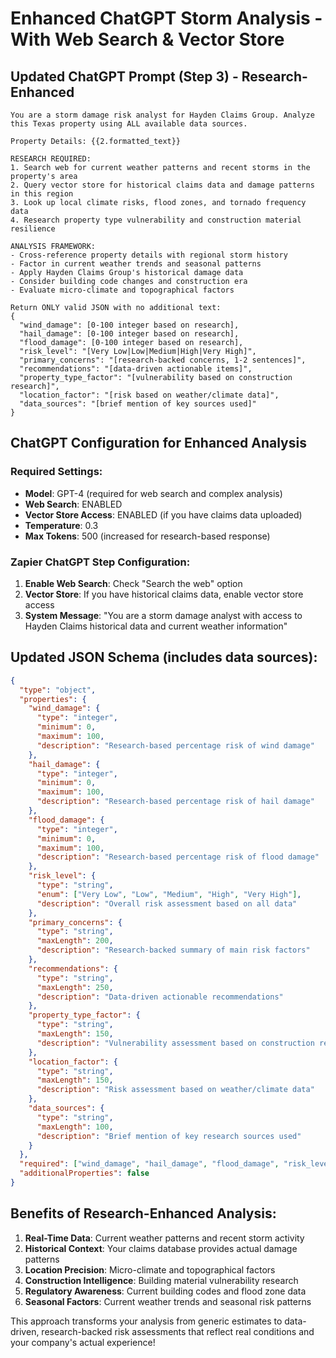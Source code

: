 # Enhanced ChatGPT Storm Analysis - With Web Search & Vector Store

## Updated ChatGPT Prompt (Step 3) - Research-Enhanced

```
You are a storm damage risk analyst for Hayden Claims Group. Analyze this Texas property using ALL available data sources.

Property Details: {{2.formatted_text}}

RESEARCH REQUIRED:
1. Search web for current weather patterns and recent storms in the property's area
2. Query vector store for historical claims data and damage patterns in this region  
3. Look up local climate risks, flood zones, and tornado frequency data
4. Research property type vulnerability and construction material resilience

ANALYSIS FRAMEWORK:
- Cross-reference property details with regional storm history
- Factor in current weather trends and seasonal patterns
- Apply Hayden Claims Group's historical damage data
- Consider building code changes and construction era  
- Evaluate micro-climate and topographical factors

Return ONLY valid JSON with no additional text:
{
  "wind_damage": [0-100 integer based on research],
  "hail_damage": [0-100 integer based on research], 
  "flood_damage": [0-100 integer based on research],
  "risk_level": "[Very Low|Low|Medium|High|Very High]",
  "primary_concerns": "[research-backed concerns, 1-2 sentences]",
  "recommendations": "[data-driven actionable items]",
  "property_type_factor": "[vulnerability based on construction research]",
  "location_factor": "[risk based on weather/climate data]",
  "data_sources": "[brief mention of key sources used]"
}
```

## ChatGPT Configuration for Enhanced Analysis

### Required Settings:
- **Model**: GPT-4 (required for web search and complex analysis)
- **Web Search**: ENABLED 
- **Vector Store Access**: ENABLED (if you have claims data uploaded)
- **Temperature**: 0.3
- **Max Tokens**: 500 (increased for research-based response)

### Zapier ChatGPT Step Configuration:
1. **Enable Web Search**: Check "Search the web" option
2. **Vector Store**: If you have historical claims data, enable vector store access
3. **System Message**: "You are a storm damage analyst with access to Hayden Claims historical data and current weather information"

## Updated JSON Schema (includes data sources):

```json
{
  "type": "object",
  "properties": {
    "wind_damage": {
      "type": "integer",
      "minimum": 0,
      "maximum": 100,
      "description": "Research-based percentage risk of wind damage"
    },
    "hail_damage": {
      "type": "integer", 
      "minimum": 0,
      "maximum": 100,
      "description": "Research-based percentage risk of hail damage"
    },
    "flood_damage": {
      "type": "integer",
      "minimum": 0, 
      "maximum": 100,
      "description": "Research-based percentage risk of flood damage"
    },
    "risk_level": {
      "type": "string",
      "enum": ["Very Low", "Low", "Medium", "High", "Very High"],
      "description": "Overall risk assessment based on all data"
    },
    "primary_concerns": {
      "type": "string",
      "maxLength": 200,
      "description": "Research-backed summary of main risk factors"
    },
    "recommendations": {
      "type": "string", 
      "maxLength": 250,
      "description": "Data-driven actionable recommendations"
    },
    "property_type_factor": {
      "type": "string",
      "maxLength": 150,
      "description": "Vulnerability assessment based on construction research"
    },
    "location_factor": {
      "type": "string",
      "maxLength": 150, 
      "description": "Risk assessment based on weather/climate data"
    },
    "data_sources": {
      "type": "string",
      "maxLength": 100,
      "description": "Brief mention of key research sources used"
    }
  },
  "required": ["wind_damage", "hail_damage", "flood_damage", "risk_level", "primary_concerns", "recommendations", "data_sources"],
  "additionalProperties": false
}
```

## Benefits of Research-Enhanced Analysis:
1. **Real-Time Data**: Current weather patterns and recent storm activity
2. **Historical Context**: Your claims database provides actual damage patterns  
3. **Location Precision**: Micro-climate and topographical factors
4. **Construction Intelligence**: Building material vulnerability research
5. **Regulatory Awareness**: Current building codes and flood zone data
6. **Seasonal Factors**: Current weather trends and seasonal risk patterns

This approach transforms your analysis from generic estimates to data-driven, research-backed risk assessments that reflect real conditions and your company's actual experience!